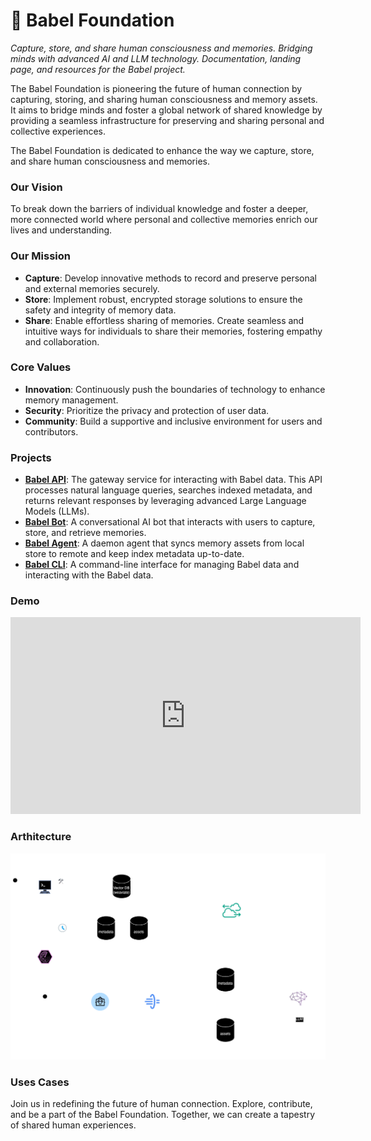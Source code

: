 # 🧠 Babel Foundation

_Capture, store, and share human consciousness and memories. Bridging minds with advanced AI and LLM technology. Documentation, landing page, and resources for the Babel project._

The Babel Foundation is pioneering the future of human connection by capturing, storing, and sharing human consciousness and memory assets. It aims to bridge minds and foster a global network of shared knowledge by providing a seamless infrastructure for preserving and sharing personal and collective experiences.

The Babel Foundation is dedicated to enhance the way we capture, store, and share human consciousness and memories.

### Our Vision

To break down the barriers of individual knowledge and foster a deeper, more connected world where personal and collective memories enrich our lives and understanding.

### Our Mission

- **Capture**: Develop innovative methods to record and preserve personal and external memories securely.
- **Store**: Implement robust, encrypted storage solutions to ensure the safety and integrity of memory data.
- **Share**: Enable effortless sharing of memories. Create seamless and intuitive ways for individuals to share their memories, fostering empathy and collaboration.

### Core Values

- **Innovation**: Continuously push the boundaries of technology to enhance memory management.
- **Security**: Prioritize the privacy and protection of user data.
- **Community**: Build a supportive and inclusive environment for users and contributors.

### Projects

- [**Babel API**](https://github.com/margostino/babel-api): The gateway service for interacting with Babel data. This API processes natural language queries, searches indexed metadata, and returns relevant responses by leveraging advanced Large Language Models (LLMs).
- [**Babel Bot**](https://github.com/margostino/babel-bot): A conversational AI bot that interacts with users to capture, store, and retrieve memories.
- [**Babel Agent**](https://github.com/margostino/babel-agent): A daemon agent that syncs memory assets from local store to remote and keep index metadata up-to-date.
- [**Babel CLI**](https://github.com/margostino/babel-cli): A command-line interface for managing Babel data and interacting with the Babel data.

### Demo
<!-- Embed YouTube Video -->
<iframe width="560" height="315" src="https://youtu.be/dkvbfGB1qRE" frameborder="0" allow="accelerometer; autoplay; encrypted-media; gyroscope; picture-in-picture" allowfullscreen></iframe>

### Arthitecture

<p align="center">
  <img src="./assets/babel-architecture.png" alt="Babel Foundation Architecture"/>
</p>

### Uses Cases

Join us in redefining the future of human connection. Explore, contribute, and be a part of the Babel Foundation. Together, we can create a tapestry of shared human experiences.
